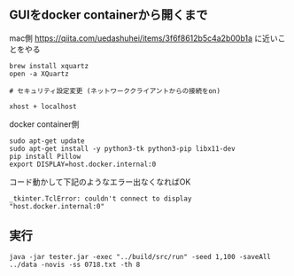 ## GUIをdocker containerから開くまで
mac側
https://qiita.com/uedashuhei/items/3f6f8612b5c4a2b00b1a に近いことをやる
```
brew install xquartz
open -a XQuartz

# セキュリティ設定変更 (ネットワーククライアントからの接続をon)

xhost + localhost
```

docker container側
```
sudo apt-get update
sudo apt-get install -y python3-tk python3-pip libx11-dev
pip install Pillow
export DISPLAY=host.docker.internal:0
```

コード動かして下記のようなエラー出なくなればOK
```
_tkinter.TclError: couldn't connect to display "host.docker.internal:0"
```

## 実行
```
java -jar tester.jar -exec "../build/src/run" -seed 1,100 -saveAll ../data -novis -ss 0718.txt -th 8
```
